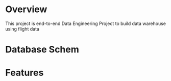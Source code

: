# Overview
This project is end-to-end Data Engineering Project to build data warehouse using flight data

# Database Schem

# Features

